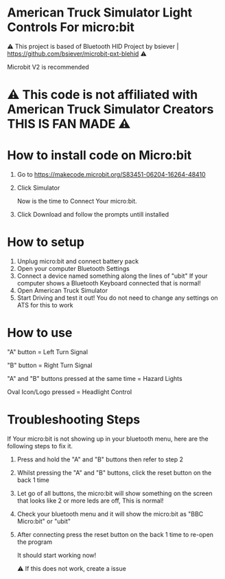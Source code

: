 # American Truck Simulator Light Controls For micro:bit
  ⚠️ This project is based of Bluetooth HID Project by bsiever | https://github.com/bsiever/microbit-pxt-blehid ⚠️

Microbit V2 is recommended 

# ⚠️ This code is not affiliated with American Truck Simulator Creators THIS IS FAN MADE ⚠️

# How to install code on Micro:bit
 1. Go to https://makecode.microbit.org/S83451-06204-16264-48410
 2. Click Simulator

     Now is the time to Connect Your micro:bit.

 4. Click Download and follow the prompts untill installed

# How to setup
 1. Unplug micro:bit and connect battery pack
 2. Open your computer Bluetooth Settings 
 3. Connect a device named something along the lines of "ubit"
    If your computer shows a Bluetooth Keyboard connected that is normal!
 4. Open American Truck Simulator
 5. Start Driving and test it out!
    You do not need to change any settings on ATS for this to work

# How to use
 
 "A" button = Left Turn Signal
 
 "B" button = Right Turn Signal
 
 "A" and "B" buttons pressed at the same time = Hazard Lights
 
 Oval Icon/Logo pressed = Headlight Control

 # Troubleshooting Steps
  
   If Your micro:bit is not showing up in your bluetooth menu, here are the following steps to fix it.

   1. Press and hold the "A" and "B" buttons then refer to step 2
   2. Whilst pressing the "A" and "B" buttons, click the reset button on the back 1 time
   3. Let go of all buttons, the micro:bit will show something on the screen that looks like 2 or more leds are off, This is normal!
   4. Check your bluetooth menu and it will show the micro:bit as "BBC Micro:bit" or "ubit"
   5. After connecting press the reset button on the back 1 time to re-open the program

      It should start working now!

      ⚠️ If this does not work, create a issue
